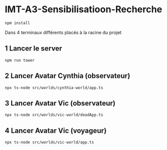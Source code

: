 # IMT-A3-Sensibilisatioon-Recherche

`npm install`

Dans 4 terminaux différents placés à la racine du projet

## 1 Lancer le server

`npm run tower`

## 2 Lancer Avatar Cynthia (observateur)

`npx ts-node src/worlds/cynthia-world/app.ts`

## 3 Lancer Avatar Vic (observateur)

`npx ts-node src/worlds/vic-world/deadApp.ts`

## 4 Lancer Avatar Vic (voyageur)

`npx ts-node src/worlds/vic-world/app.ts`

